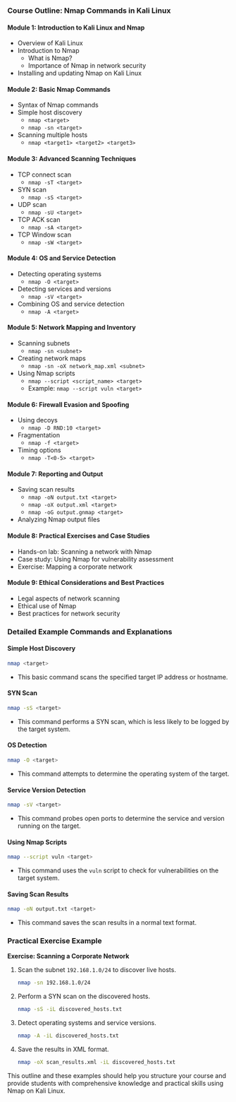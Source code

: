 ### Course Outline: Nmap Commands in Kali Linux

#### Module 1: Introduction to Kali Linux and Nmap
- Overview of Kali Linux
- Introduction to Nmap
  - What is Nmap?
  - Importance of Nmap in network security
- Installing and updating Nmap on Kali Linux

#### Module 2: Basic Nmap Commands
- Syntax of Nmap commands
- Simple host discovery
  - `nmap <target>`
  - `nmap -sn <target>`
- Scanning multiple hosts
  - `nmap <target1> <target2> <target3>`

#### Module 3: Advanced Scanning Techniques
- TCP connect scan
  - `nmap -sT <target>`
- SYN scan
  - `nmap -sS <target>`
- UDP scan
  - `nmap -sU <target>`
- TCP ACK scan
  - `nmap -sA <target>`
- TCP Window scan
  - `nmap -sW <target>`

#### Module 4: OS and Service Detection
- Detecting operating systems
  - `nmap -O <target>`
- Detecting services and versions
  - `nmap -sV <target>`
- Combining OS and service detection
  - `nmap -A <target>`

#### Module 5: Network Mapping and Inventory
- Scanning subnets
  - `nmap -sn <subnet>`
- Creating network maps
  - `nmap -sn -oX network_map.xml <subnet>`
- Using Nmap scripts
  - `nmap --script <script_name> <target>`
  - Example: `nmap --script vuln <target>`

#### Module 6: Firewall Evasion and Spoofing
- Using decoys
  - `nmap -D RND:10 <target>`
- Fragmentation
  - `nmap -f <target>`
- Timing options
  - `nmap -T<0-5> <target>`

#### Module 7: Reporting and Output
- Saving scan results
  - `nmap -oN output.txt <target>`
  - `nmap -oX output.xml <target>`
  - `nmap -oG output.gnmap <target>`
- Analyzing Nmap output files

#### Module 8: Practical Exercises and Case Studies
- Hands-on lab: Scanning a network with Nmap
- Case study: Using Nmap for vulnerability assessment
- Exercise: Mapping a corporate network

#### Module 9: Ethical Considerations and Best Practices
- Legal aspects of network scanning
- Ethical use of Nmap
- Best practices for network security

### Detailed Example Commands and Explanations

#### Simple Host Discovery
```bash
nmap <target>
```
- This basic command scans the specified target IP address or hostname.

#### SYN Scan
```bash
nmap -sS <target>
```
- This command performs a SYN scan, which is less likely to be logged by the target system.

#### OS Detection
```bash
nmap -O <target>
```
- This command attempts to determine the operating system of the target.

#### Service Version Detection
```bash
nmap -sV <target>
```
- This command probes open ports to determine the service and version running on the target.

#### Using Nmap Scripts
```bash
nmap --script vuln <target>
```
- This command uses the `vuln` script to check for vulnerabilities on the target system.

#### Saving Scan Results
```bash
nmap -oN output.txt <target>
```
- This command saves the scan results in a normal text format.

### Practical Exercise Example

**Exercise: Scanning a Corporate Network**
1. Scan the subnet `192.168.1.0/24` to discover live hosts.
   ```bash
   nmap -sn 192.168.1.0/24
   ```
2. Perform a SYN scan on the discovered hosts.
   ```bash
   nmap -sS -iL discovered_hosts.txt
   ```
3. Detect operating systems and service versions.
   ```bash
   nmap -A -iL discovered_hosts.txt
   ```
4. Save the results in XML format.
   ```bash
   nmap -oX scan_results.xml -iL discovered_hosts.txt
   ```

This outline and these examples should help you structure your course and provide students with comprehensive knowledge and practical skills using Nmap on Kali Linux.
